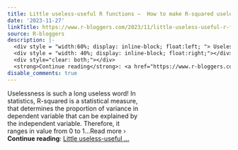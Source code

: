 ```yaml
---
title: Little useless-useful R functions –  How to make R-squared useless
date: '2023-11-27'
linkTitle: https://www.r-bloggers.com/2023/11/little-useless-useful-r-functions-how-to-make-r-squared-useless/
source: R-bloggers
description: |-
  <div style = "width:60%; display: inline-block; float:left; "> Uselessness is such a long useless word! In statistics, R-squared is a statistical measure, that determines the proportion of variance in dependent variable that can be explained by the independent variable. Therefore, it ranges in value from 0 to 1…Read more ›</div>
  <div style = "width: 40%; display: inline-block; float:right;"></div>
  <div style="clear: both;"></div>
  <strong>Continue reading</strong>: <a href="https://www.r-bloggers.com/2023/11/little-useless-useful-r-functions-how-to-make-r-squared-useless/">Little useless-useful ...
disable_comments: true
---
```

<div style = "width:60%; display: inline-block; float:left; "> Uselessness is such a long useless word! In statistics, R-squared is a statistical measure, that determines the proportion of variance in dependent variable that can be explained by the independent variable. Therefore, it ranges in value from 0 to 1…Read more ›</div>
<div style = "width: 40%; display: inline-block; float:right;"></div>
<div style="clear: both;"></div>
<strong>Continue reading</strong>: <a href="https://www.r-bloggers.com/2023/11/little-useless-useful-r-functions-how-to-make-r-squared-useless/">Little useless-useful ...